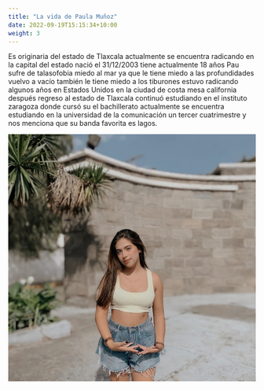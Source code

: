 ```yaml
---
title: "La vida de Paula Muñoz"
date: 2022-09-19T15:15:34+10:00
weight: 3
---
```


Es originaria del estado de Tlaxcala actualmente se encuentra radicando en la capital del estado nació el 31/12/2003 tiene actualmente 18 años Pau sufre de talasofobia miedo al mar ya que le tiene miedo a las profundidades vuelvo a vacío también le tiene miedo a los tiburones estuvo radicando algunos años en Estados Unidos en la ciudad de costa mesa california después regreso al estado de Tlaxcala continuó estudiando en el instituto zaragoza  donde cursó su el bachillerato actualmente se encuentra estudiando en la universidad de la comunicación un tercer cuatrimestre y nos menciona que su banda favorita es lagos.


![Accounting Services](/images/ImgeAlondra/Imagen2.jpeg)


